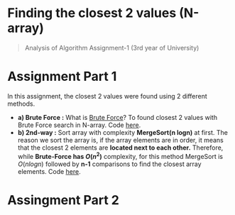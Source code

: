 # Finding the closest 2 values (N-array)

> Analysis of Algorithm Assignment-1 (3rd year of University)


# Assignment Part 1

In this assignment, the closest 2 values were found using 2 different methods.

- **a) Brute Force :** What is [Brute Force](https://www.javatpoint.com/brute-force-approach)? To found closest 2 values with Brute Force search in N-array. Code [here](https://github.com/uguraltindal/Finding-the-closest-2-values-N-array-/blob/main/bruteforce.c).
- **b) 2nd-way :** Sort array with complexity **MergeSort(n logn)** at first. The reason we sort the array is, if the array elements are in order, it means that the closest 2 elements are **located next to each other.** Therefore, while **Brute-Force has $O(n^2)$** complexity, for this method MergeSort is $O(n logn)$ followed by **n-1** comparisons to find the closest array elements. Code [here](https://github.com/uguraltindal/Finding-the-closest-2-values-N-array-/blob/main/2nd-way.c).


# Assingment Part 2
